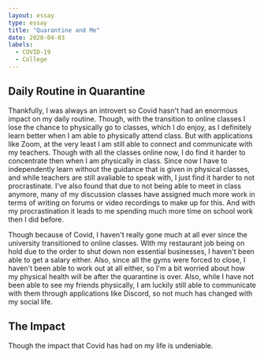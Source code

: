 ```yaml
---
layout: essay
type: essay
title: "Quarantine and Me"
date: 2020-04-03
labels:
  - COVID-19
  - College
---
```


## Daily Routine in Quarantine

Thankfully, I was always an introvert so Covid hasn't had an enormous impact on my daily routine. Though, with the transition to online classes I lose the chance to physically go to classes, which I do enjoy, as I definitely learn better when I am able to physically attend class. But with applications like Zoom, at the very least I am still able to connect and communicate with my teachers. Though with all the classes online now, I do find it harder to concentrate then when I am physically in class. Since now I have to independently learn without the guidance that is given in physical classes, and while teachers are still avaliable to speak with, I just find it harder to not procrastinate. I've also found that due to not being able to meet in class anymore, many of my discussion classes have assigned much more work in terms of writing on forums or video recordings to make up for this. And with my procrastination it leads to me spending much more time on school work then I did before.

Though because of Covid, I haven't really gone much at all ever since the university transitioned to online classes. With my restaurant job being on hold due to the order to shut down non essential businesses, I haven't been able to get a salary either. Also, since all the gyms were forced to close, I haven't been able to work out at all either, so I'm a bit worried about how my physical health will be after the quarantine is over. Also, while I have not been able to see my friends physically, I am luckily still able to communicate with them through applications like Discord, so not much has changed with my social life.

## The Impact

Though the impact that Covid has had on my life is undeniable. 
